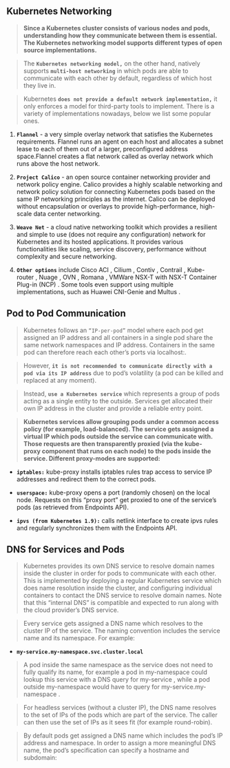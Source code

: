## Kubernetes Networking 

> **Since a Kubernetes cluster consists of various nodes and pods, understanding how they communicate between them is essential. The Kubernetes networking model supports different types of open source implementations.**

> The **`Kubernetes networking model,`** on the other hand, natively supports **`multi-host networking`** in which pods are able to communicate with each other by default, regardless of which host they live in.

> Kubernetes **`does not provide a default network implementation,`** it only enforces a model for third-party tools to implement. There is a variety of implementations nowadays, below we list some popular ones.
	
1. **`Flannel`** - a very simple overlay network that satisfies the Kubernetes requirements. Flannel runs an agent on each host and allocates a subnet lease to each of them out of a larger, preconfigured address space.Flannel creates a flat network called as overlay network which runs above the host network.
	
2. **`Project Calico`** - an open source container networking provider and network policy engine. Calico provides a highly scalable networking and network policy solution for connecting Kubernetes pods based on the same IP networking principles as the internet. Calico can be deployed without encapsulation or overlays to provide high-performance, high-scale data center networking.

3. **`Weave Net`** - a cloud native networking toolkit which provides a resilient and simple to use (does not require any configuration) network for Kubernetes and its hosted applications. It provides various functionalities like scaling, service discovery, performance without complexity and secure networking.
	
4. **`Other options`** include Cisco ACI , Cilium , Contiv , Contrail , Kube-router , Nuage , OVN , Romana , VMWare NSX-T with NSX-T Container Plug-in (NCP) . Some tools even support using multiple implementations, such as Huawei CNI-Genie and Multus .


## Pod to Pod Communication 

> Kubernetes follows an `“IP-per-pod”` model where each pod get assigned an IP address and all containers in a single pod share the same network namespaces and IP address. Containers in the same pod can therefore reach each other’s ports via localhost:<port>. 
	
> However, **`it is not recommended to communicate directly with a pod via its IP address`** due to pod’s volatility (a pod can be killed and replaced at any moment). 
	
> Instead, **`use a Kubernetes service`** which represents a group of pods acting as a single entity to the outside. Services get allocated their own IP address in the cluster and provide a reliable entry point.

> **Kubernetes services allow grouping pods under a common access policy (for example, load-balanced). The service gets assigned a virtual IP which pods outside the service can communicate with. Those requests are then transparently proxied (via the kube-proxy component that runs on each node) to the pods inside the service. Different proxy-modes are supported:**
	
* **`iptables:`** kube-proxy installs iptables rules trap access to service IP addresses and redirect them to the correct pods.

* **`userspace:`** kube-proxy opens a port (randomly chosen) on the local node. Requests on this “proxy port” get proxied to one of the service’s pods (as retrieved from Endpoints API).

* **`ipvs (from Kubernetes 1.9):`** calls netlink interface to create ipvs rules and regularly synchronizes them with the Endpoints API.
	
## DNS for Services and Pods
	
> Kubernetes provides its own DNS service to resolve domain names inside the cluster in order for pods to communicate with each other. This is implemented by deploying a regular Kubernetes service which does name resolution inside the cluster, and configuring individual containers to contact the DNS service to resolve domain names. Note that this “internal DNS” is compatible and expected to run along with the cloud provider’s DNS service.

> Every service gets assigned a DNS name which resolves to the cluster IP of the service. The naming convention includes the service name and its namespace. For example:
* **`my-service.my-namespace.svc.cluster.local`**

> A pod inside the same namespace as the service does not need to fully qualify its name, for example a pod in my-namespace could lookup this service with a DNS query for my-service , while a pod outside my-namespace would have to query for my-service.my-namespace .

> For headless services (without a cluster IP), the DNS name resolves to the set of IPs of the pods which are part of the service. The caller can then use the set of IPs as it sees fit (for example round-robin).

> By default pods get assigned a DNS name which includes the pod’s IP address and namespace. In order to assign a more meaningful DNS name, the pod’s specification can specify a hostname and subdomain:
		
